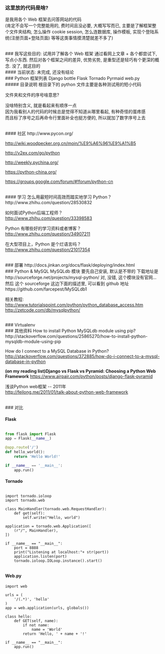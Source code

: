 ### 这里放的代码是啥?  
是我用各个 Web 框架去问答网站的代码  
(肯定不会写一个完整能用的, 费时间且没必要, 大概写写而已, 主要是了解框架整个文件夹结构, 怎么操作 cookie session, 怎么连数据库, 操作模板, 实现个登陆系统(注册页面+登陆页面) 等等这类事情摸清楚就差不多了)  


<br/>
### 我写这些目的: 试用并了解各个 Web 框架
通过看网上文章 + 各个都尝试下, 写点小东西.   
然后对各个框架之间的差异, 优势劣势, 是重型还是轻巧有个更深的概念.  
没了, 就这目的  


<br/>
#### 当前状态: 未完成, 还没有结论



<br/>
### Python 框架列表
Django  
bottle  
Flask  
Tornado  
Pyrmaid  
web.py  


<br/>
##### 目录说明  
根目录下的 python 文件主要是各种测试用的短小代码  

文件夹和文件的序号啥意思?  

  没啥特别含义, 就是看起来有顺序一点  
  因为我看别人的代码的时候总是觉得不知道从哪里看起, 有种奇怪的蛋疼感  
  而且标了序号之后再命令行里面补全也挺方便的, 所以就加了数字序号上去  


<br/>
#### 社区  
http://www.pycon.org/  

http://wiki.woodpecker.org.cn/moin/%E9%A6%96%E9%A1%B5  

http://v2ex.com/go/python  

http://weekly.pychina.org/  

https://python-china.org/  

https://groups.google.com/forum/#!forum/python-cn  



<br/>
#### 学习  
怎么用最短时间高效而踏实地学习 Python？  
http://www.zhihu.com/question/28530832  


如何面试Python后端工程师？  
http://www.zhihu.com/question/33398583  



Python 有哪些好的学习资料或者博客？  
http://www.zhihu.com/question/34907211  


在大型项目上，Python 是个烂语言吗？  
http://www.zhihu.com/question/21017354  


<br/>
### 部署
http://docs.jinkan.org/docs/flask/deploying/index.html  


<br/>
### Python & MySQL
MySQLdb 模块
要先自己安装, 默认是不带的  
下载地址是 http://sourceforge.net/projects/mysql-python/  
对, 没错, 这个模块没有官网...
然后 这个 sourceforge 这边下面的描述里, 可以看到 github 地址
https://github.com/farcepest/MySQLdb1  




相关教程:
http://www.tutorialspoint.com/python/python_database_access.htm
http://zetcode.com/db/mysqlpython/



<br/>
### Virtualenv



<br/>
### 其他资料
How to install Python MySQLdb module using pip?  
http://stackoverflow.com/questions/25865270/how-to-install-python-mysqldb-module-using-pip  

How do I connect to a MySQL Database in Python?
http://stackoverflow.com/questions/372885/how-do-i-connect-to-a-mysql-database-in-python

__(on my reading list)Django vs Flask vs Pyramid: Choosing a Python Web Framework__
https://www.airpair.com/python/posts/django-flask-pyramid


浅谈Python web框架 -- 2011年  
http://feilong.me/2011/01/talk-about-python-web-framework  


<br/>
### 对比


#### Flask
```Python

from flask import Flask
app = Flask(__name__)

@app.route('/')
def hello_world():
    return 'Hello World!'

if __name__ == '__main__':
    app.run()

```

#### Tornado
```

import tornado.ioloop
import tornado.web

class MainHandler(tornado.web.RequestHandler):
    def get(self):
        self.write("Hello, world")

application = tornado.web.Application([
    (r"/", MainHandler),
])

if __name__ == "__main__":
    port = 8888
    print("Listening at localhost:"+ str(port))
    application.listen(port)
    tornado.ioloop.IOLoop.instance().start()
    
```


#### Web.py
```
import web
        
urls = (
    '/(.*)', 'hello'
)
app = web.application(urls, globals())

class hello:        
    def GET(self, name):
        if not name: 
            name = 'World'
        return 'Hello, ' + name + '!'

if __name__ == "__main__":
    app.run()

```

















